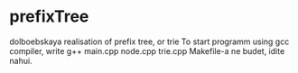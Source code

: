 # prefixTree
dolboebskaya realisation of prefix tree, or trie
To start programm using gcc compiler, write 
  g++ main.cpp node.cpp trie.cpp
Makefile-a ne budet, idite nahui.
